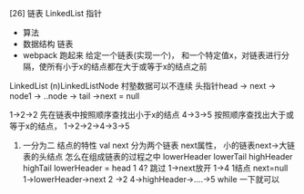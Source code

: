 [26] 链表  LinkedList 指针

- 算法
- 数据结构  链表
- webpack 跑起来
给定一个链表(实现一个)， 和一个特定值x，对链表进行分隔，使所有小于x的结点都在大于或等于x的结点之前
<!-- 保证原来的顺序不打乱 -->
LinkedList  (n)LinkedListNode
村塾数据可以不连续
头指针head -> next -> node1 -> ..node -> tail ->next = null

<!-- 例子：  head = 1->4->3->2->5->2 x=3 -->
   1->2->2     先在链表中按照顺序查找出小于x的结点
   4->3->5     按照顺序查找出大于或等于x的结点，
   1->2->2->4->3->5

1. 一分为二  结点的特性  val  next
   分为两个链表  next属性， 小的链表next->大链表的头结点
   怎么在组成链表的过程之中
   lowerHeader
   lowerTail
   highHeader
   highTail
   lowerHeader = head  1
   4?  跳过 1->next放开 1->4  1结点 next=null
   1->lowerHeader->next 2 ->2
   4->highHeader->....->5
   while 一下就可以